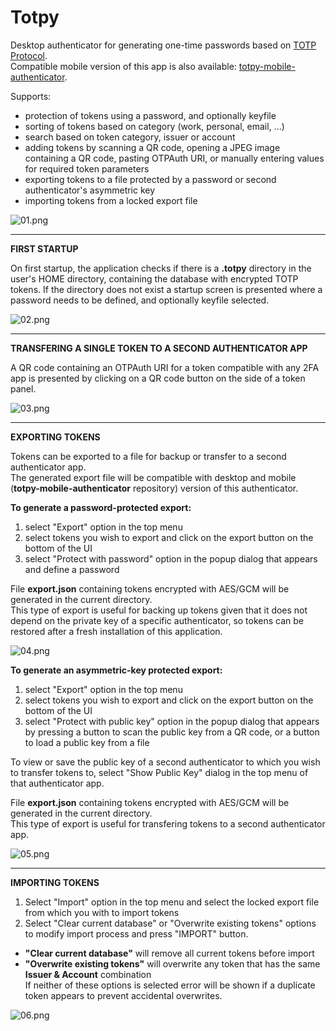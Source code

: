 Totpy
=====
Desktop authenticator for generating one-time passwords based on [TOTP Protocol](https://www.rfc-editor.org/rfc/pdfrfc/rfc6238.txt.pdf).  
Compatible mobile version of this app is also available: [totpy-mobile-authenticator](https://github.com/FilipBlazekovic/totpy-mobile-authenticator).

Supports:

- protection of tokens using a password, and optionally keyfile
- sorting of tokens based on category (work, personal, email, ...)
- search based on token category, issuer or account
- adding tokens by scanning a QR code, opening a JPEG image containing a QR code, pasting OTPAuth URI, or manually entering values for required token parameters
- exporting tokens to a file protected by a password or second authenticator's asymmetric key
- importing tokens from a locked export file

![01.png](doc/img/01.png?raw=true)

---

**FIRST STARTUP**

On first startup, the application checks if there is a **.totpy** directory in the user's HOME directory, containing the database with encrypted TOTP tokens.
If the directory does not exist a startup screen is presented where a password needs to be defined, and optionally keyfile selected.

![02.png](doc/img/02.png?raw=true) 

---

**TRANSFERING A SINGLE TOKEN TO A SECOND AUTHENTICATOR APP**

A QR code containing an OTPAuth URI for a token compatible with any 2FA app is presented by clicking on a QR code button on the side of a token panel.

![03.png](doc/img/03.png?raw=true)

---

**EXPORTING TOKENS**

Tokens can be exported to a file for backup or transfer to a second authenticator app.  
The generated export file will be compatible with desktop and mobile (**totpy-mobile-authenticator** repository) version of this authenticator.

**To generate a password-protected export:**

1. select "Export" option in the top menu
2. select tokens you wish to export and click on the export button on the bottom of the UI
3. select "Protect with password" option in the popup dialog that appears and define a password

File **export.json** containing tokens encrypted with AES/GCM will be generated in the current directory.  
This type of export is useful for backing up tokens given that it does not depend on the private key of a specific authenticator, so tokens can be restored after a fresh installation of this application.

![04.png](doc/img/04.png?raw=true)

**To generate an asymmetric-key protected export:**

1. select "Export" option in the top menu
2. select tokens you wish to export and click on the export button on the bottom of the UI
3. select "Protect with public key" option in the popup dialog that appears by pressing a button to scan the public key from a QR code, or a button to load a public key from a file

To view or save the public key of a second authenticator to which you wish to transfer tokens to, select "Show Public Key" dialog in the top menu of that authenticator app.

File **export.json** containing tokens encrypted with AES/GCM will be generated in the current directory.  
This type of export is useful for transfering tokens to a second authenticator app.

![05.png](doc/img/05.png?raw=true)

---

**IMPORTING TOKENS**
  
1. Select "Import" option in the top menu and select the locked export file from which you with to import tokens
2. Select "Clear current database" or "Overwrite existing tokens" options to modify import process and press "IMPORT" button.

- **"Clear current database"** will remove all current tokens before import
- **"Overwrite existing tokens"** will overwrite any token that has the same **Issuer & Account** combination  
If neither of these options is selected error will be shown if a duplicate token appears to prevent accidental overwrites.

![06.png](doc/img/06.png?raw=true)
